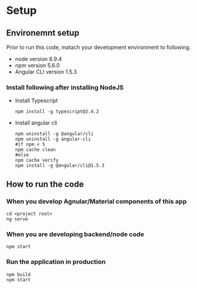 # Setup

## Environemnt setup
Prior to run this code, matach your development environment to following.
    
* node version 8.9.4
* npm version 5.6.0
* Angular CLI version 1.5.3

### Install following after installing NodeJS
* Install Typescript

    ```shell
    npm install -g typescript@2.4.2
    ```
* Install angular cli
    
    ```shell
    npm uninstall -g @angular/cli
    npm uninstall -g angular-cli
    #if npm < 5
    npm cache clean 
    #else
    npm cache verify
    npm install -g @angular/cli@1.5.3
    ```
     

## How to run the code

### When you develop Agnular/Material components of this app
```shell
cd <project root>
ng serve
```

### When you are developing backend/node code
```shell
npm start
```
### Run the application in production
```shell
npm build
npm start
```
